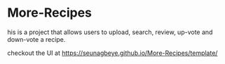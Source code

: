 # More-Recipes
his is a project that allows users to upload, search, review, up-vote and down-vote a recipe.

checkout the UI at https://seunagbeye.github.io/More-Recipes/template/
